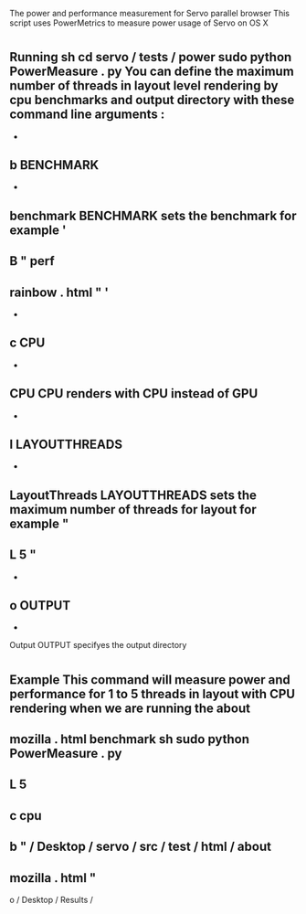 The
power
and
performance
measurement
for
Servo
parallel
browser
This
script
uses
PowerMetrics
to
measure
power
usage
of
Servo
on
OS
X
#
#
Running
sh
cd
servo
/
tests
/
power
sudo
python
PowerMeasure
.
py
You
can
define
the
maximum
number
of
threads
in
layout
level
rendering
by
cpu
benchmarks
and
output
directory
with
these
command
line
arguments
:
-
-
b
BENCHMARK
-
-
benchmark
BENCHMARK
sets
the
benchmark
for
example
'
-
B
"
perf
-
rainbow
.
html
"
'
-
-
c
CPU
-
-
CPU
CPU
renders
with
CPU
instead
of
GPU
-
-
l
LAYOUTTHREADS
-
-
LayoutThreads
LAYOUTTHREADS
sets
the
maximum
number
of
threads
for
layout
for
example
"
-
L
5
"
-
-
o
OUTPUT
-
-
Output
OUTPUT
specifyes
the
output
directory
#
#
Example
This
command
will
measure
power
and
performance
for
1
to
5
threads
in
layout
with
CPU
rendering
when
we
are
running
the
about
-
mozilla
.
html
benchmark
sh
sudo
python
PowerMeasure
.
py
-
L
5
-
c
cpu
-
b
"
/
Desktop
/
servo
/
src
/
test
/
html
/
about
-
mozilla
.
html
"
-
o
/
Desktop
/
Results
/
